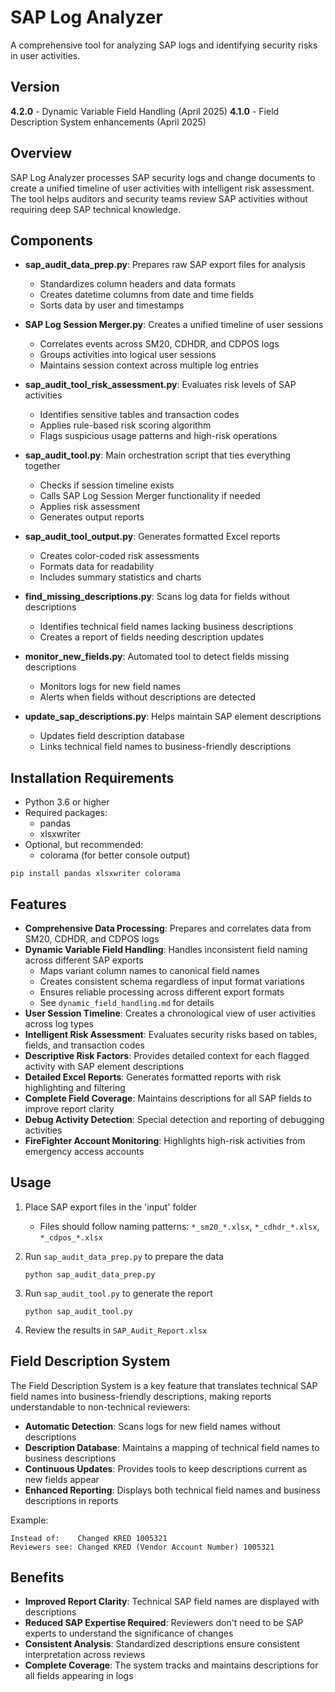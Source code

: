 # SAP Log Analyzer

A comprehensive tool for analyzing SAP logs and identifying security risks in user activities.

## Version
**4.2.0** - Dynamic Variable Field Handling (April 2025)
**4.1.0** - Field Description System enhancements (April 2025)

## Overview

SAP Log Analyzer processes SAP security logs and change documents to create a unified timeline of user activities with intelligent risk assessment. The tool helps auditors and security teams review SAP activities without requiring deep SAP technical knowledge.

## Components

- **sap_audit_data_prep.py**: Prepares raw SAP export files for analysis
  - Standardizes column headers and data formats
  - Creates datetime columns from date and time fields
  - Sorts data by user and timestamps

- **SAP Log Session Merger.py**: Creates a unified timeline of user sessions
  - Correlates events across SM20, CDHDR, and CDPOS logs
  - Groups activities into logical user sessions
  - Maintains session context across multiple log entries

- **sap_audit_tool_risk_assessment.py**: Evaluates risk levels of SAP activities
  - Identifies sensitive tables and transaction codes
  - Applies rule-based risk scoring algorithm
  - Flags suspicious usage patterns and high-risk operations

- **sap_audit_tool.py**: Main orchestration script that ties everything together
  - Checks if session timeline exists
  - Calls SAP Log Session Merger functionality if needed
  - Applies risk assessment
  - Generates output reports

- **sap_audit_tool_output.py**: Generates formatted Excel reports
  - Creates color-coded risk assessments
  - Formats data for readability
  - Includes summary statistics and charts

- **find_missing_descriptions.py**: Scans log data for fields without descriptions
  - Identifies technical field names lacking business descriptions
  - Creates a report of fields needing description updates

- **monitor_new_fields.py**: Automated tool to detect fields missing descriptions
  - Monitors logs for new field names
  - Alerts when fields without descriptions are detected

- **update_sap_descriptions.py**: Helps maintain SAP element descriptions
  - Updates field description database
  - Links technical field names to business-friendly descriptions

## Installation Requirements

- Python 3.6 or higher
- Required packages:
  - pandas
  - xlsxwriter
- Optional, but recommended:
  - colorama (for better console output)

```
pip install pandas xlsxwriter colorama
```

## Features

- **Comprehensive Data Processing**: Prepares and correlates data from SM20, CDHDR, and CDPOS logs
- **Dynamic Variable Field Handling**: Handles inconsistent field naming across different SAP exports
  - Maps variant column names to canonical field names
  - Creates consistent schema regardless of input format variations
  - Ensures reliable processing across different export formats
  - See `dynamic_field_handling.md` for details
- **User Session Timeline**: Creates a chronological view of user activities across log types
- **Intelligent Risk Assessment**: Evaluates security risks based on tables, fields, and transaction codes
- **Descriptive Risk Factors**: Provides detailed context for each flagged activity with SAP element descriptions
- **Detailed Excel Reports**: Generates formatted reports with risk highlighting and filtering
- **Complete Field Coverage**: Maintains descriptions for all SAP fields to improve report clarity
- **Debug Activity Detection**: Special detection and reporting of debugging activities
- **FireFighter Account Monitoring**: Highlights high-risk activities from emergency access accounts

## Usage

1. Place SAP export files in the 'input' folder
   - Files should follow naming patterns: `*_sm20_*.xlsx`, `*_cdhdr_*.xlsx`, `*_cdpos_*.xlsx`

2. Run `sap_audit_data_prep.py` to prepare the data
   ```
   python sap_audit_data_prep.py
   ```

3. Run `sap_audit_tool.py` to generate the report
   ```
   python sap_audit_tool.py
   ```

4. Review the results in `SAP_Audit_Report.xlsx`

## Field Description System

The Field Description System is a key feature that translates technical SAP field names into business-friendly descriptions, making reports understandable to non-technical reviewers:

- **Automatic Detection**: Scans logs for new field names without descriptions
- **Description Database**: Maintains a mapping of technical field names to business descriptions
- **Continuous Updates**: Provides tools to keep descriptions current as new fields appear
- **Enhanced Reporting**: Displays both technical field names and business descriptions in reports

Example:
```
Instead of:    Changed KRED 1005321
Reviewers see: Changed KRED (Vendor Account Number) 1005321
```

## Benefits

- **Improved Report Clarity**: Technical SAP field names are displayed with descriptions
- **Reduced SAP Expertise Required**: Reviewers don't need to be SAP experts to understand the significance of changes
- **Consistent Analysis**: Standardized descriptions ensure consistent interpretation across reviews
- **Complete Coverage**: The system tracks and maintains descriptions for all fields appearing in logs
